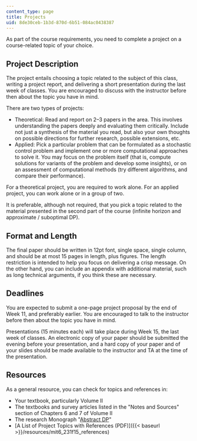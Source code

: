 ```yaml
---
content_type: page
title: Projects
uid: 8de30ceb-1b3d-870d-6b51-084ac0438387
---
```


As part of the course requirements, you need to complete a project on a course-related topic of your choice.

Project Description
-------------------

The project entails choosing a topic related to the subject of this class, writing a project report, and delivering a short presentation during the last week of classes. You are encouraged to discuss with the instructor before then about the topic you have in mind.

There are two types of projects:

*   Theoretical: Read and report on 2–3 papers in the area. This involves understanding the papers deeply and evaluating them critically. Include not just a synthesis of the material you read, but also your own thoughts on possible directions for further research, possible extensions, etc.
*   Applied: Pick a particular problem that can be formulated as a stochastic control problem and implement one or more computational approaches to solve it. You may focus on the problem itself (that is, compute solutions for variants of the problem and develop some insights), or on an assessment of computational methods (try different algorithms, and compare their performance).

For a theoretical project, you are required to work alone. For an applied project, you can work alone or in a group of two.

It is preferable, although not required, that you pick a topic related to the material presented in the second part of the course (infinite horizon and approximate / suboptimal DP).

Format and Length
-----------------

The final paper should be written in 12pt font, single space, single column, and should be at most 15 pages in length, plus figures. The length restriction is intended to help you focus on delivering a crisp message. On the other hand, you can include an appendix with additional material, such as long technical arguments, if you think these are necessary.

Deadlines
---------

You are expected to submit a one-page project proposal by the end of Week 11, and preferably earlier. You are encouraged to talk to the instructor before then about the topic you have in mind.

Presentations (15 minutes each) will take place during Week 15, the last week of classes. An electronic copy of your paper should be submitted the evening before your presentation, and a hard copy of your paper and of your slides should be made available to the instructor and TA at the time of the presentation.

Resources
---------

As a general resource, you can check for topics and references in:

*   Your textbook, particularly Volume II
*   The textbooks and survey articles listed in the "Notes and Sources" section of Chapters 6 and 7 of Volume II
*   The research Monograph "[Abstract DP](http://web.mit.edu/dimitrib/www/abstractdp_MIT.html)"
*   [A List of Project Topics with References (PDF)]({{< baseurl >}}/resources/mit6_231f15_references)